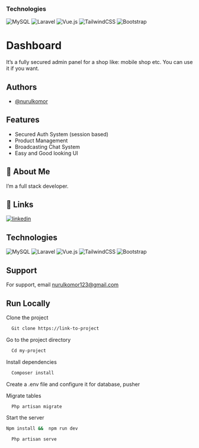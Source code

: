 ### Technologies
![MySQL](https://img.shields.io/badge/mysql-%2300f.svg?style=flat&logo=mysql&logoColor=white) ![Laravel](https://img.shields.io/badge/laravel-%23FF2D20.svg?style=flat&logo=laravel&logoColor=white) ![Vue.js](https://img.shields.io/badge/vuejs-%2335495e.svg?style=flat&logo=vuedotjs&logoColor=%234FC08D) ![TailwindCSS](https://img.shields.io/badge/tailwindcss-%2338B2AC.svg?style=flat&logo=tailwind-css&logoColor=white) ![Bootstrap](https://img.shields.io/badge/bootstrap-%23563D7C.svg?style=flat&logo=bootstrap&logoColor=white)



# Dashboard 

It’s a fully secured  admin panel for a shop like: mobile shop etc. You can use it if you want.


## Authors

-	[@nurulkomor](https://www.github.com/nurul-komor)


## Features

- Secured Auth System (session based)
- Product Management 
- Broadcasting Chat System 
- Easy and Good looking UI


## 🚀 About Me
I’m a full stack developer.


## 🔗 Links

[![linkedin](https://img.shields.io/badge/linkedin-0A66C2?style=for-the-badge&logo=linkedin&logoColor=white)](https://www.linkedin.com/in/nurul-komor)



## Technologies
![MySQL](https://img.shields.io/badge/mysql-%2300f.svg?style=flat&logo=mysql&logoColor=white) ![Laravel](https://img.shields.io/badge/laravel-%23FF2D20.svg?style=flat&logo=laravel&logoColor=white) ![Vue.js](https://img.shields.io/badge/vuejs-%2335495e.svg?style=flat&logo=vuedotjs&logoColor=%234FC08D) ![TailwindCSS](https://img.shields.io/badge/tailwindcss-%2338B2AC.svg?style=flat&logo=tailwind-css&logoColor=white) ![Bootstrap](https://img.shields.io/badge/bootstrap-%23563D7C.svg?style=flat&logo=bootstrap&logoColor=white)




## Support

For support, email nurulkomor123@gmail.com


## Run Locally

Clone the project

```bash
  Git clone https://link-to-project
```

Go to the project directory

```bash
  Cd my-project
```

Install dependencies

```bash
  Composer install
```
Create a .env file and configure it for database, pusher

Migrate tables

```bash
  Php artisan migrate
```

Start the server

```bash
Npm install &&  npm run dev
```
```bash
  Php artisan serve
```




